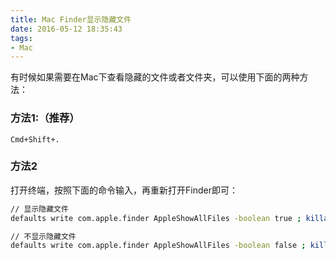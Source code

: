 ```yaml
---
title: Mac Finder显示隐藏文件
date: 2016-05-12 18:35:43
tags:
- Mac
---
```


有时候如果需要在Mac下查看隐藏的文件或者文件夹，可以使用下面的两种方法：

### 方法1:（推荐）
`Cmd+Shift+.`


### 方法2
打开终端，按照下面的命令输入，再重新打开Finder即可：

```bash
// 显示隐藏文件
defaults write com.apple.finder AppleShowAllFiles -boolean true ; killall Finder

// 不显示隐藏文件
defaults write com.apple.finder AppleShowAllFiles -boolean false ; killall Finder
```
